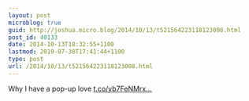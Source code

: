 ```yaml
---
layout: post
microblog: true
guid: http://joshua.micro.blog/2014/10/13/t521564223118123008.html
post_id: 40133
date: 2014-10-13T18:32:55+1100
lastmod: 2019-07-30T17:41:44+1100
type: post
url: /2014/10/13/t521564223118123008.html
---
```

Why I have a pop-up love [t.co/yb7FeNMrx...](http://t.co/yb7FeNMrxl)
